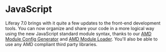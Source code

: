 # JavaScript [](id=javascript)

Liferay 7.0 brings with it quite a few updates to the front-end development 
tools. You can now organize and share your code in a more logical way using 
the new JavaScript standard module syntax, thanks to our
[AMD Module Config Generator](https://github.com/ipeychev/lfr-module-config-generator) 
and [AMD Module Loader](https://github.com/ipeychev/lfr-amd-loader). You'll also be 
able to use any AMD compliant third party libraries. 

